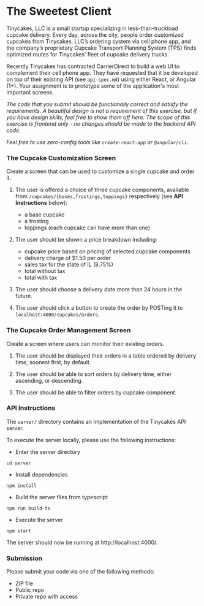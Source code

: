 # The Sweetest Client

Tinycakes, LLC is a small startup specializing in less-than-truckload cupcake
delivery. Every day, across the city, people order customized cupcakes from
Tinycakes, LLC’s ordering system via cell phone app, and the company’s
proprietary Cupcake Transport Planning System (TPS) finds optimized routes for
Tinycakes’ fleet of cupcake delivery trucks.

Recently Tinycakes has contracted CarrierDirect to build a web UI to complement
their cell phone app. They have requested that it be developed on top of their
existing API (see `api-spec.md`) using either React, or Angular (1+). Your assignment is to
prototype some of the application's most important screens.

_The code that you submit should be functionally correct and satisfy the
requirements. A beautiful design is not a requirement of this exercise, but
if you have design skills, feel free to show them off here. The scope of this
exercise is frontend only - no changes should be made to the backend API code._

_Feel free to use zero-config tools like `create-react-app` or `@angular/cli`._

### The Cupcake Customization Screen

Create a screen that can be used to customize a single cupcake and order it.

1. The user is offered a choice of three cupcake components, available from `/cupcakes/{bases,frostings,toppings}` respectively (see **API Instructions** below):

   - a base cupcake
   - a frosting
   - toppings (each cupcake can have more than one)

2) The user should be shown a price breakdown including:

   - cupcake price based on pricing of selected cupcake components
   - delivery charge of $1.50 per order
   - sales tax for the state of IL (8.75%)
   - total without tax
   - total with tax

3) The user should choose a delivery date more than 24 hours in the future.

4) The user should click a button to create the order by POSTing it to `localhost:4000/cupcakes/orders`.

### The Cupcake Order Management Screen

Create a screen where users can monitor their existing orders.

1. The user should be displayed their orders in a table ordered by delivery
   time, soonest first, by default.

2. The user should be able to sort orders by delivery time, either ascending,
   or descending.

3. The user should be able to filter orders by cupcake component.

### API Instructions

The `server/` directory contains an implementation of the Tinycakes API server.

To execute the server locally, please use the following instructions:

- Enter the server directory

```
cd server
```

- Install dependencies

```
npm install
```

- Build the server files from typescript

```
npm run build-ts
```

- Execute the server

```
npm start
```

The server should now be running at http://localhost:4000/.

### Submission

Please submit your code via one of the following methods:

- ZIP file
- Public repo
- Private repo with access
